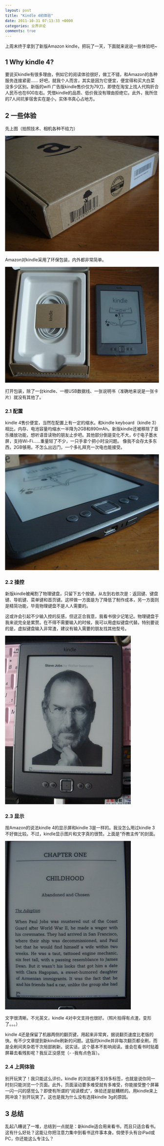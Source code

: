 ```yaml
---
layout: post
title: "Kindle 4初体验"
date: 2011-10-31 07:13:33 +0000
categories: 业界评论
comments: true
---
```


上周末终于拿到了新版Amazon kindle，把玩了一天，下面就来说说一些体验吧~

## 1 Why kindle 4?

要说买kindle有很多理由，例如它的阅读体验很好，做工不错，和Amazon的各种服务连接紧密……
好吧，就我个人而言，其实是因为它便宜，便宜得和买大白菜没多少区别。新版的wifi 广告版kindle售价仅为79刀，即使在淘宝上找人代购折合人民币也在600左右。凭借kindle的品质、低价我没有理由拒绝它。此外，我所住的7人间坑爹宿舍实在是小，实体书真心占地方。

## 2 一些体验

先上图（拍照技术、相机各种不给力）

![](/images/2011-10-kindle-1.jpg)

<!--more-->

Amazon对kindle采用了环保包装，内外都非常简单。

![](/images/2011-10-kindle-2.jpg)

打开包装，除了一台kindle、一根USB数据线、一张说明书（准确地来说是一张卡片）就没有其他了。

### 2.1 配置

kindle 4售价便宜，当然在配置上有一定的缩水。和kindle keyboard（kindle 3）相比，内存、电池容量均缩水一半降为2GB和890mAh。新版kindle还被移除了音乐播放功能，想听语音读物的朋友止步吧。其他部分倒是变化不大，6寸电子墨水屏，支持Wi-Fi……重量轻了不少，一只手拿个把小时没问题。
像我不会存太多东西，2GB够用。不怎么出远门，一个多礼拜充一次电也能接受。

![](/images/2011-10-kindle-3.jpg)

### 2.2 操控

新版kindle被阉割了物理键盘，只留下五个按键。从左到右依次是：返回键、键盘键、导航键、菜单键和首页键。这样做一方面是为了降低了制作成本，另一方面则是精简功能，毕竟物理键盘不是人人需要的。

这或许会引起不少输入控的反感，但这正合我意，我看书很少记笔记。物理键盘于我来说完全是累赘。在不得不需要输入的时候，我可以用虚拟键盘代替。特别要说的是，虚拟键盘输入非常渣，建议有输入需要的朋友找其他型号。

![](/images/2011-10-kindle-4.jpg)

### 2.3 显示

按Amazon的说法kindle 4的显示屏和kindle 3是一样的。我没怎么用过kindle 3不好做比较。不过，kindle显示图片和文字真的很赞。上面是“乔教主传”的封面。

![](/images/2011-10-kindle-5.jpg)

文字很清晰。不光英文，kindle 4对中文支持也很好。（照片拍得有点渣，变形了。。。）

kindle 4还是保留了机器两侧的翻页键，用起来非常爽，据说翻页速度比老版的快。有不少文章提到新kindle刷新的问题。这版的kindle并非每次翻页都全刷，而是全刷间夹杂若干次局部刷新。说实话，这个基本不影响阅读。谁会在看书时贴着屏幕去看残影呢？我反正没感觉（- -我有点色盲）。

### 2.4 上网体验

别开玩笑了！我只能这么评价。kindle 的浏览器不支持多标签，也就是说你同一时刻只能浏览一个页面。此外，页面滚动要多难受就有多难受，你能接受整个屏幕一闪一闪的感觉么？即使有所谓的“阅读模式”，体验还是挺糟糕的。用kindle来上网冲浪？别开玩笑了。这也是我为什么没有选择kindle 3g的原因。

## 3 总结

乱起八糟说了一堆，总结到一点就是：新kindle适合用来看书，而且只适合看书。这有什么好处？这能让你把注意力集中到看书这件事本身。倘使手头有台iPad或PC，你还能这么专注么？
